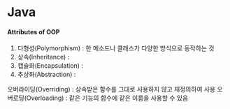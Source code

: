 # Java

#### Attributes of OOP
1. 다형성(Polymorphism) : 한 메소드나 클래스가 다양한 방식으로 동작하는 것
2. 상속(Inheritance) : 
3. 캡슐화(Encapsulation) : 
4. 추상화(Abstraction) : 


오버라이딩(Overriding) : 상속받은 함수를 그대로 사용하지 않고 재정의하여 사용
오버로딩(Overloading) : 같은 기능의 함수에 같은 이름을 사용할 수 있음
